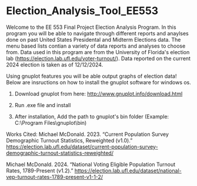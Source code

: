 # Election_Analysis_Tool_EE553

Welcome to the EE 553 Final Project Election Analysis Program. In this program you will be able to navigate through different reports and anaylses done on past United States Presidental and Midterm Elections data. The menu based lists contian a variety of data reports and analyses to choose from. Data used in this program are from the University of Florida's election lab (https://election.lab.ufl.edu/voter-turnout/). Data reported on the current 2024 election is taken as of 12/12/2024. 

Using gnuplot features you will be able output graphs of election data! Below are insructions on how to install the gnuplot software for windows os. 

1. Download gnuplot from here: http://www.gnuplot.info/download.html

2. Run .exe file and install

3. After installation, Add the path to gnuplot's bin folder (Example: C:\Program Files\gnuplot\bin)

Works Cited:
  Michael McDonald. 2023. “Current Population Survey Demographic Turnout Statistics, Reweighted (v1.0).” https://election.lab.ufl.edu/dataset/current-population-survey-demographic-turnout-statistics-reweighted/

  Michael McDonald. 2024. “National Voting Eligible Population Turnout Rates, 1789-Present (v1.2).” https://election.lab.ufl.edu/dataset/national-vep-turnout-rates-1789-present-v1-1-2/


